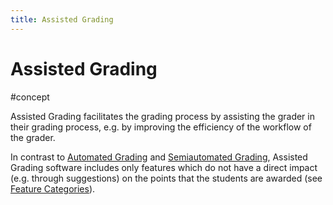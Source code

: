 ```yaml
---
title: Assisted Grading
---
```


# Assisted Grading

#concept

Assisted Grading facilitates the grading process by assisting the grader in their grading process, e.g. by improving the efficiency of the workflow of the grader.

In contrast to [Automated Grading](research/concepts/Automated-Grading) and [Semiautomated Grading](research/concepts/Semiautomated-Grading), Assisted Grading software includes only features which do not have a direct impact (e.g. through suggestions) on the points that the students are awarded (see [Feature Categories](research/features/Feature-Categories)).
